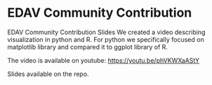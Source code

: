 # EDAV Community Contribution
EDAV Community Contribution Slides
We created a video describing visualization in python and R. For python we specifically focused on 
matplotlib library and compared it to ggplot library of R.

The video is available on youtube:
https://youtu.be/phVKWXaAStY

Slides available on the repo.
